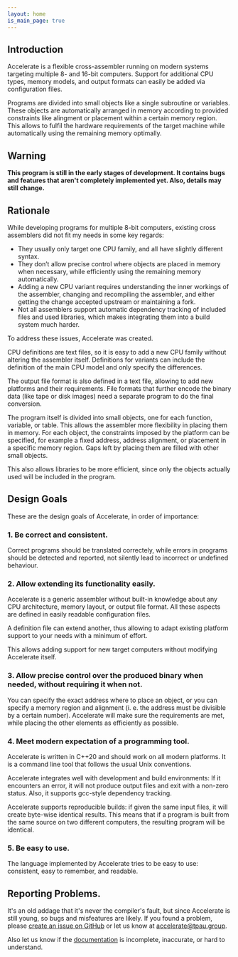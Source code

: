 ```yaml
---
layout: home
is_main_page: true
---
```

## Introduction

Accelerate is a flexible cross-assembler running on modern systems targeting multiple 8- and 16-bit computers. Support for additional CPU types, memory models, and output formats can easily be added via configuration files.

Programs are divided into small objects like a single subroutine or variables. These objects are automatically arranged in memory according to provided constraints like alingment or placement within a certain memory region. This allows to fulfil the hardware requirements of the target machine while automatically using the remaining memory optimally.

## Warning

**This program is still in the early stages of development. It contains bugs and features that aren't completely implemented yet. Also, details may still change.**

## Rationale

While developing programs for multiple 8-bit computers, existing cross assemblers did not fit my needs in some key regards: 

- They usually only target one CPU family, and all have slightly different syntax.
- They don’t allow precise control where objects are placed in memory when necessary, while efficiently using the remaining memory automatically.
- Adding a new CPU variant requires understanding the inner workings of the assembler, changing and recompiling the assembler, and either getting the change accepted upstream or maintaining a fork.
- Not all assemblers support automatic dependency tracking of included files and used libraries, which makes integrating them into a build system much harder.

To address these issues, Accelerate was created.

CPU definitions are text files, so it is easy to add a new CPU family without altering the assembler itself. Definitions for variants can include the definition of the main CPU model and only specify the differences.

The output file format is also defined in a text file, allowing to add new platforms and their requirements. File formats that further encode the binary data (like tape or disk images) need a separate program to do the final conversion.

The program itself is divided into small objects, one for each function, variable, or table. This allows the assembler more flexibility in placing them in memory. For each object, the constraints imposed by the platform can be specified, for example a fixed address, address alignment, or placement in a specific memory region. Gaps left by placing them are filled with other small objects.

This also allows libraries to be more efficient, since only the objects actually used will be included in the program.

## Design Goals

These are the design goals of Accelerate, in order of importance:

### 1. Be correct and consistent.

Correct programs should be translated correctely, while errors in programs should be detected and reported, not silently lead to incorrect or undefined behaviour.


### 2. Allow extending its functionality easily.

Accelerate is a generic assembler without built-in knowledge about any CPU architecture, memory layout, or output file format. All these aspects are defined in easily readable configuration files.

A definition file can extend another, thus allowing to adapt existing platform support to your needs with a minimum of effort.

This allows adding support for new target computers without modifying Accelerate itself. 


### 3. Allow precise control over the produced binary when needed, without requiring it when not.

You can specify the exact address where to place an object, or you can specify a memory region and alignment (i. e. the address must be divisible by a certain number). Accelerate will make sure the requirements are met, while placing the other elements as efficiently as possible.


### 4. Meet modern expectation of a programming tool.

Accelerate is written in C++20 and should work on all modern platforms. It is a command line tool that follows the usual Unix conventions.

Accelerate integrates well with development and build environments: If it encounters an error, it will not produce output files and exit with a non-zero status. Also, it supports gcc-style dependency tracking.

Accelerate supports reproducible builds: if given the same input files, it will create byte-wise identical results. This means that if a program is built from the same source on two different computers, the resulting program will be identical.

### 5. Be easy to use.

The language implemented by Accelerate tries to be easy to use: consistent, easy to remember, and readable.


## Reporting Problems.

It's an old addage that it's never the compiler's fault, but since Accelerate is still young, so bugs and misfeatures are likely. If you found a problem, please [create an issue on GitHub](https://github.com/T-Pau/Accelerate/issues/new/choose) or let us know at [accelerate@tpau.group](accelerate@tpau.group).

Also let us know if the [documentation](documentation) is incomplete, inaccurate, or hard to understand.
